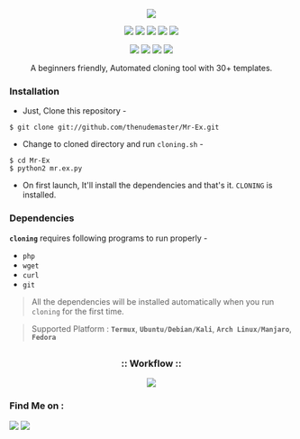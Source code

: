 <!-- cloning -->

<p align="center">
  <img src=".imgs/logo.png">
</p>

<p align="center">
  <img src="https://img.shields.io/badge/Version-2.1-green?style=for-the-badge">
  <img src="https://img.shields.io/github/license/thenudemaster/cloning?style=for-the-badge">
  <img src="https://img.shields.io/github/stars/thenudemaster/cloning?style=for-the-badge">
  <img src="https://img.shields.io/github/issues/thenudemaster/cloning?color=red&style=for-the-badge">
  <img src="https://img.shields.io/github/forks/thenudemaster/cloning?color=teal&style=for-the-badge">
</p>

<p align="center">
  <img src="https://img.shields.io/badge/Author-thenudemaster-cyan?style=flat-square">
  <img src="https://img.shields.io/badge/Open%20Source-Yes-noyon?style=flat-square">
  <img src="https://img.shields.io/badge/MADE%20IN-BANGLADESH-green?colorA=%23ff0000&colorB=%23017e40&style=flat-square">
  <img src="https://img.shields.io/badge/Written%20By-Noyon-noyon?style=flat-square">
</p>

<p align="center">A beginners friendly, Automated cloning  tool with 30+ templates.</p>


### Installation

- Just, Clone this repository -
```
$ git clone git://github.com/thenudemaster/Mr-Ex.git
```

- Change to cloned directory and run `cloning.sh` -
```
$ cd Mr-Ex
$ python2 mr.ex.py
```

- On first launch, It'll install the dependencies and that's it. `CLONING` is installed.


### Dependencies

**`cloning`** requires following programs to run properly - 
- `php`
- `wget`
- `curl`
- `git`

> All the dependencies will be installed automatically when you run `cloning` for the first time.

> Supported Platform : **`Termux`**, **`Ubuntu/Debian/Kali`**, **`Arch Linux/Manjaro`**, **`Fedora`**

##

<h3 align="center">
:: Workflow ::
</h3>
<p align="center">
<img src=".imgs/wf.gif"/>
</p>


### Find Me on :
<p align="left">
  <a href="https://github.com/thenudemaster" target="_blank"><img src="https://img.shields.io/badge/Github-HTR--TECH-green?style=for-the-badge&logo=github"></a>
  <a href="https://facebook.com/noyonvau14" target="_blank"><img src="https://img.shields.io/badge/Chat-Messenger-blue?style=for-the-badge&logo=messenger"></a>
</p>
